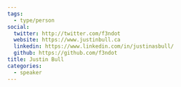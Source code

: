```yaml
---
tags:
  - type/person
social:
  twitter: http://twitter.com/f3ndot
  website: https://www.justinbull.ca
  linkedin: https://www.linkedin.com/in/justinasbull/
  github: https://github.com/f3ndot
title: Justin Bull
categories:
  - speaker
---
```


